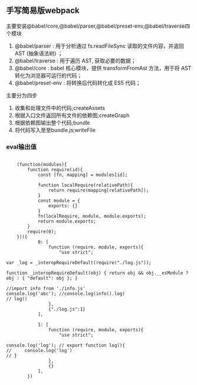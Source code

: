 ## 手写简易版webpack

主要安装@babel/core,@babel/parser,@babel/preset-env,@babel/traverse四个模块

1. @babel/parser : 用于分析通过 fs.readFileSync  读取的文件内容，并返回 AST (抽象语法树) ；
2. @babel/traverse : 用于遍历 AST, 获取必要的数据；
3. @babel/core : babel 核心模块，提供 transformFromAst 方法，用于将 AST 转化为浏览器可运行的代码；
4. @babel/preset-env : 将转换后代码转化成 ES5 代码；


主要分为四步
1. 收集和处理文件中的代码;createAssets
2. 根据入口文件返回所有文件的依赖图;createGraph
3. 根据依赖图输出整个代码;bundle
4. 将代码写入至至bundle.js;writeFile


### eval输出值
```

    (function(modules){
        function require(id){
            const [fn, mapping] = modules[id];
          
            function localRequire(relativePath){
                return require(mapping[relativePath]);
            }
            const module = {
                exports: {}
            }
            fn(localRequire, module, module.exports);
            return module.exports;
        }
        require(0);
    })({
            0: [
                function (require, module, exports){
                    "use strict";

var _log = _interopRequireDefault(require("./log.js"));

function _interopRequireDefault(obj) { return obj && obj.__esModule ? obj : { "default": obj }; }

//import info from './info.js'
console.log('abc'); //console.log(info().log)
// log()
                },
                {"./log.js":1}
            ],
        
            1: [
                function (require, module, exports){
                    "use strict";

console.log('log'); // export function log(){
//     console.log('log')
// }
                },
                {}
            ],
        })
```